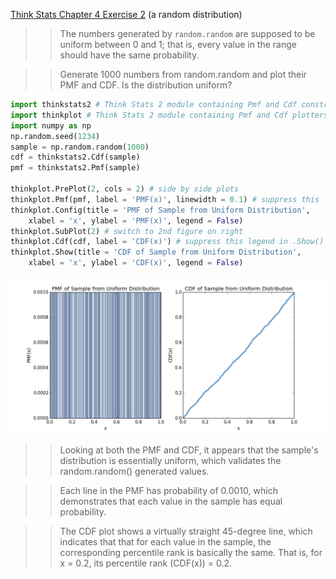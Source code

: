 [Think Stats Chapter 4 Exercise 2](http://greenteapress.com/thinkstats2/html/thinkstats2005.html#toc41) (a random distribution)

>> The numbers generated by `random.random` are supposed to be uniform between
>> 0 and 1; that is, every value in the range should have the same probability.

>> Generate 1000 numbers from random.random and plot their PMF and CDF.
>> Is the distribution uniform?

```python
import thinkstats2 # Think Stats 2 module containing Pmf and Cdf constructors
import thinkplot # Think Stats 2 module containing Pmf and Cdf plotters
import numpy as np
np.random.seed(1234)
sample = np.random.random(1000)
cdf = thinkstats2.Cdf(sample)
pmf = thinkstats2.Pmf(sample)

thinkplot.PrePlot(2, cols = 2) # side by side plots
thinkplot.Pmf(pmf, label = 'PMF(x)', linewidth = 0.1) # suppress this legend in .Config()
thinkplot.Config(title = 'PMF of Sample from Uniform Distribution', 
	xlabel = 'x', ylabel = 'PMF(x)', legend = False)
thinkplot.SubPlot(2) # switch to 2nd figure on right
thinkplot.Cdf(cdf, label = 'CDF(x)') # suppress this legend in .Show()
thinkplot.Show(title = 'CDF of Sample from Uniform Distribution', 
	xlabel = 'x', ylabel = 'CDF(x)', legend = False)
```

![pmf_cdf](https://github.com/roldatasci/dsp/blob/master/statistics/4-2-plot.png)

>> Looking at both the PMF and CDF, it appears that the sample's distribution
>> is essentially uniform, which validates the random.random() generated values.

>> Each line in the PMF has probability of 0.0010, which demonstrates that 
>> each value in the sample has equal probability.

>> The CDF plot shows a virtually straight 45-degree line, which indicates that
>> that for each value in the sample, the corresponding percentile rank is 
>> basically the same. That is, for x = 0.2, its percentile rank (CDF(x)) = 0.2.
